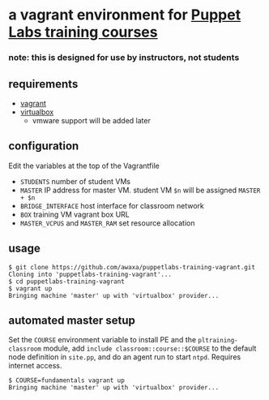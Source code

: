 # a vagrant environment for [Puppet Labs training courses](https://puppetlabs.com/services/training)

### note: this is designed for use by instructors, not students

## requirements
- [vagrant](https://www.vagrantup.com)
- [virtualbox](https://www.virtualbox.org)
  - vmware support will be added later

## configuration
Edit the variables at the top of the Vagrantfile
- `STUDENTS` number of student VMs
- `MASTER` IP address for master VM.  student VM `$n` will be assigned `MASTER + $n`
- `BRIDGE_INTERFACE` host interface for classroom network
- `BOX` training VM vagrant box URL
- `MASTER_VCPUS` and `MASTER_RAM` set resource allocation

## usage
    $ git clone https://github.com/awaxa/puppetlabs-training-vagrant.git
    Cloning into 'puppetlabs-training-vagrant'...
    $ cd puppetlabs-training-vagrant
    $ vagrant up
    Bringing machine 'master' up with 'virtualbox' provider...

## automated master setup
Set the `COURSE` environment variable to install PE and the `pltraining-classroom` module, add `include classroom::course::$COURSE` to the default node definition in `site.pp`, and do an agent run to start `ntpd`.  Requires internet access.

    $ COURSE=fundamentals vagrant up
    Bringing machine 'master' up with 'virtualbox' provider...
